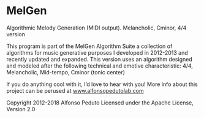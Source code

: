 # MelGen
Algorithmic Melody Generation (MIDI output). Melancholic, Cminor, 4/4 version

This program is part of the MelGen Algorithm Suite a collection of algorithms for music generative purposes I developed in 2012-2013 and recently updated and expanded. 
This version uses an algorithm designed and modeled after the following technical and emotive characteristic: 4/4, Melancholic, Mid-tempo, Cminor (tonic center)

If you do anything cool with it, I’d love to hear with you! More info about this project can be perused at www.alfonsopedutolab.com

Copyright 2012-2018 Alfonso Peduto
Licensed under the Apache License, Version 2.0
